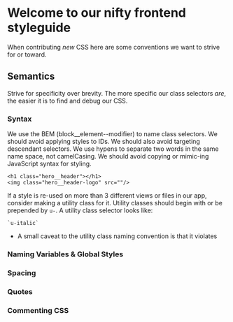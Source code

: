 # Welcome to our nifty frontend styleguide

When contributing _new_ CSS here are some conventions we want to strive for or toward.

## Semantics

Strive for specificity over brevity. The more specific our class selectors _are_, the easier it is to find and debug our CSS.

### Syntax

We use the BEM (block__element--modifier) to name class selectors. We should avoid applying styles to IDs. We should also avoid targeting descendant selectors. We use hypens to separate two words in the same name space, not camelCasing. We should avoid copying or mimic-ing JavaScript syntax for styling.

```
<h1 class="hero__header"></h1>
<img class="hero__header-logo" src=""/>
```

If a style is re-used on more than 3 different views or files in our app, consider making a utility class for it. Utility classes should begin with or be prepended by `u-`. A utility class selector looks like:

```
`u-italic`
```

* A small caveat to the utility class naming convention is that it violates 

### Naming Variables & Global Styles

### Spacing

### Quotes

### Commenting CSS
